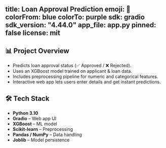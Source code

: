 title: Loan Approval Prediction
emoji: 🏦
colorFrom: blue
colorTo: purple
sdk: gradio
sdk_version: "4.44.0"
app_file: app.py
pinned: false
license: mit
---

## 📊 Project Overview
- Predicts loan approval status (✅ Approved / ❌ Rejected).
- Uses an XGBoost model trained on applicant & loan data.
- Includes preprocessing pipeline for numeric and categorical features.
- Interactive web app lets users enter details and get instant predictions.

## 🛠️ Tech Stack
- **Python 3.10**
- **Gradio** – Web app UI
- **XGBoost** – ML model
- **Scikit-learn** – Preprocessing
- **Pandas / NumPy** – Data handling
- **Joblib** – Model persistence
